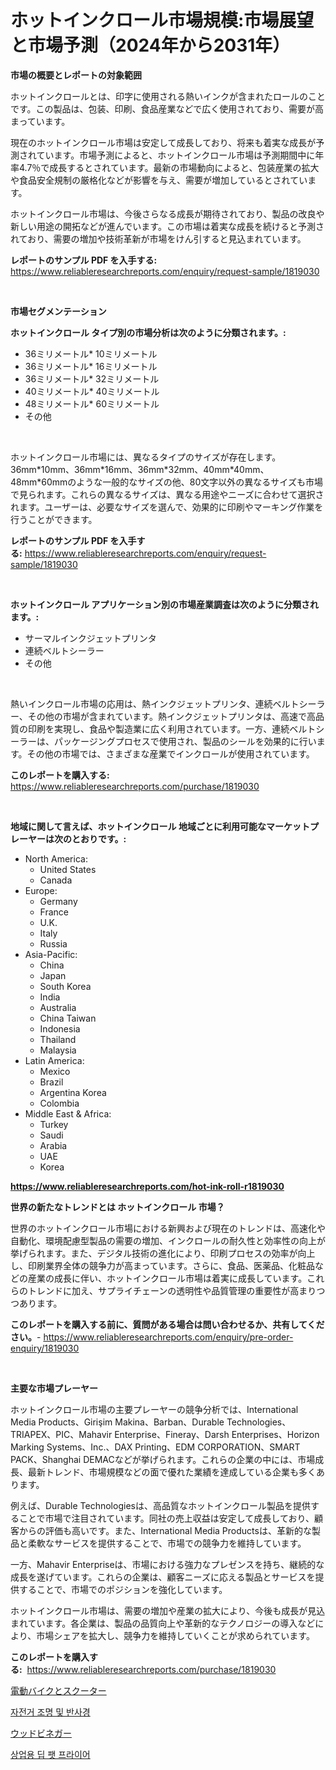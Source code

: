 <p><h1>ホットインクロール市場規模:市場展望と市場予測（2024年から2031年）</h1></p><p><strong>市場の概要とレポートの対象範囲</strong></p>
<p><p>ホットインクロールとは、印字に使用される熱いインクが含まれたロールのことです。この製品は、包装、印刷、食品産業などで広く使用されており、需要が高まっています。</p><p>現在のホットインクロール市場は安定して成長しており、将来も着実な成長が予測されています。市場予測によると、ホットインクロール市場は予測期間中に年率4.7％で成長するとされています。最新の市場動向によると、包装産業の拡大や食品安全規制の厳格化などが影響を与え、需要が増加しているとされています。</p><p>ホットインクロール市場は、今後さらなる成長が期待されており、製品の改良や新しい用途の開拓などが進んでいます。この市場は着実な成長を続けると予測されており、需要の増加や技術革新が市場をけん引すると見込まれています。</p></p>
<p><strong>レポートのサンプル PDF を入手する:</strong> <a href="https://www.reliableresearchreports.com/enquiry/request-sample/1819030">https://www.reliableresearchreports.com/enquiry/request-sample/1819030</a></p>
<p>&nbsp;</p>
<p><strong>市場セグメンテーション</strong></p>
<p><strong>ホットインクロール タイプ別の市場分析は次のように分類されます。:</strong></p>
<p><ul><li>36ミリメートル* 10ミリメートル</li><li>36ミリメートル* 16ミリメートル</li><li>36ミリメートル* 32ミリメートル</li><li>40ミリメートル* 40ミリメートル</li><li>48ミリメートル* 60ミリメートル</li><li>その他</li></ul></p>
<p>&nbsp;</p>
<p><p>ホットインクロール市場には、異なるタイプのサイズが存在します。36mm*10mm、36mm*16mm、36mm*32mm、40mm*40mm、48mm*60mmのような一般的なサイズの他、80文字以外の異なるサイズも市場で見られます。これらの異なるサイズは、異なる用途やニーズに合わせて選択されます。ユーザーは、必要なサイズを選んで、効果的に印刷やマーキング作業を行うことができます。</p></p>
<p><strong>レポートのサンプル PDF を入手する:</strong>&nbsp;<a href="https://www.reliableresearchreports.com/enquiry/request-sample/1819030">https://www.reliableresearchreports.com/enquiry/request-sample/1819030</a></p>
<p>&nbsp;</p>
<p><strong> ホットインクロール アプリケーション別の市場産業調査は次のように分類されます。:</strong></p>
<p><ul><li>サーマルインクジェットプリンタ</li><li>連続ベルトシーラー</li><li>その他</li></ul></p>
<p>&nbsp;</p>
<p><p>熱いインクロール市場の応用は、熱インクジェットプリンタ、連続ベルトシーラー、その他の市場が含まれています。熱インクジェットプリンタは、高速で高品質の印刷を実現し、食品や製造業に広く利用されています。一方、連続ベルトシーラーは、パッケージングプロセスで使用され、製品のシールを効果的に行います。その他の市場では、さまざまな産業でインクロールが使用されています。</p></p>
<p><strong>このレポートを購入する:</strong>&nbsp; <a href="https://www.reliableresearchreports.com/purchase/1819030">https://www.reliableresearchreports.com/purchase/1819030</a></p>
<p>&nbsp;</p>
<p><strong>地域に関して言えば、ホットインクロール 地域ごとに利用可能なマーケットプレーヤーは次のとおりです。:</strong></p>
<p><ul>
    <li>
        North America:
        <ul>
            <li>United States</li>
            <li>Canada</li>
        </ul>
    </li>
    <li>
        Europe:
        <ul>
            <li>Germany</li>
            <li>France</li>
            <li>U.K.</li>
            <li>Italy</li>
            <li>Russia</li>
        </ul>
    </li>
    <li>
        Asia-Pacific:
        <ul>
            <li>China</li>
            <li>Japan</li>
            <li>South Korea</li>
            <li>India</li>
            <li>Australia</li>
            <li>China Taiwan</li>
            <li>Indonesia</li>
            <li>Thailand</li>
            <li>Malaysia</li>
        </ul>
    </li>
    <li>
        Latin America:
        <ul>
            <li>Mexico</li>
            <li>Brazil</li>
            <li>Argentina Korea</li>
            <li>Colombia</li>
        </ul>
    </li>
    <li>
        Middle East & Africa:
        <ul>
            <li>Turkey</li>
            <li>Saudi</li>
            <li>Arabia</li>
            <li>UAE</li>
            <li>Korea</li>
        </ul>
    </li>
    </ul></p>
<p><strong><a href="https://www.reliableresearchreports.com/hot-ink-roll-r1819030">https://www.reliableresearchreports.com/hot-ink-roll-r1819030</a></strong>&nbsp;</p>
<p><strong>世界の新たなトレンドとは ホットインクロール 市場？</strong></p>
<p><p>世界のホットインクロール市場における新興および現在のトレンドは、高速化や自動化、環境配慮型製品の需要の増加、インクロールの耐久性と効率性の向上が挙げられます。また、デジタル技術の進化により、印刷プロセスの効率が向上し、印刷業界全体の競争力が高まっています。さらに、食品、医薬品、化粧品などの産業の成長に伴い、ホットインクロール市場は着実に成長しています。これらのトレンドに加え、サプライチェーンの透明性や品質管理の重要性が高まりつつあります。</p></p>
<p><strong>このレポートを購入する前に、質問がある場合は問い合わせるか、共有してください。</strong>- <a href="https://www.reliableresearchreports.com/enquiry/pre-order-enquiry/1819030">https://www.reliableresearchreports.com/enquiry/pre-order-enquiry/1819030</a></p>
<p>&nbsp;</p>
<p><strong>主要な市場プレーヤー</strong></p>
<p><p>ホットインクロール市場の主要プレーヤーの競争分析では、International Media Products、Girişim Makina、Barban、Durable Technologies、TRIAPEX、PIC、Mahavir Enterprise、Fineray、Darsh Enterprises、Horizon Marking Systems、Inc.、DAX Printing、EDM CORPORATION、SMART PACK、Shanghai DEMACなどが挙げられます。これらの企業の中には、市場成長、最新トレンド、市場規模などの面で優れた業績を達成している企業も多くあります。</p><p>例えば、Durable Technologiesは、高品質なホットインクロール製品を提供することで市場で注目されています。同社の売上収益は安定して成長しており、顧客からの評価も高いです。また、International Media Productsは、革新的な製品と柔軟なサービスを提供することで、市場での競争力を維持しています。</p><p>一方、Mahavir Enterpriseは、市場における強力なプレゼンスを持ち、継続的な成長を遂げています。これらの企業は、顧客ニーズに応える製品とサービスを提供することで、市場でのポジションを強化しています。</p><p>ホットインクロール市場は、需要の増加や産業の拡大により、今後も成長が見込まれています。各企業は、製品の品質向上や革新的なテクノロジーの導入などにより、市場シェアを拡大し、競争力を維持していくことが求められています。</p></p>
<p><strong>このレポートを購入する:</strong>&nbsp;&nbsp;<a href="https://www.reliableresearchreports.com/purchase/1819030">https://www.reliableresearchreports.com/purchase/1819030</a></p>
<p><p><a href="https://medium.com/@terrellconn2023/%E9%9B%BB%E5%8B%95%E3%82%AA%E3%83%BC%E3%83%88%E3%83%90%E3%82%A4%E3%81%8A%E3%82%88%E3%81%B3%E3%82%B9%E3%82%AF%E3%83%BC%E3%82%BF%E3%83%BC%E5%B8%82%E5%A0%B4%E3%81%AE%E3%83%88%E3%83%AC%E3%83%B3%E3%83%89%E3%81%A8%E5%B8%82%E5%A0%B4%E5%88%86%E6%9E%90%E3%81%AF-2024%E5%B9%B4%E3%81%8B%E3%82%892031%E5%B9%B4%E3%81%BE%E3%81%A7%E3%81%AE%E6%9C%9F%E9%96%93%E3%81%AB%E4%BA%88%E6%B8%AC%E3%81%95%E3%82%8C%E3%81%A6%E3%81%84%E3%81%BE%E3%81%99-1108989e8dc6">電動バイクとスクーター</a></p><p><a href="https://medium.com/@tedbernhard1944/%EC%9E%90%EC%A0%84%EA%B1%B0-%EB%93%B1%EA%B3%BC-%EB%B0%98%EC%82%AC%ED%8C%90-%EC%8B%9C%EC%9E%A5-2031%EB%85%84%EA%B9%8C%EC%A7%80-%EC%84%B1%EA%B3%B5%EC%A0%81%EC%9D%B8-%EB%B9%84%EC%A6%88%EB%8B%88%EC%8A%A4-%EC%A0%84%EB%9E%B5%EC%9D%98-%EC%97%B4%EC%87%A0-d32c95f32846">자전거 조명 및 반사경</a></p><p><a href="https://medium.com/@tigerprawn1996/%E6%9C%A8%E9%85%A2%E3%81%AE%E5%B8%82%E5%A0%B4%E5%88%86%E6%9E%90-%E3%81%9D%E3%81%AEcagr-%E5%B8%82%E5%A0%B4%E3%82%BB%E3%82%B0%E3%83%A1%E3%83%B3%E3%83%86%E3%83%BC%E3%82%B7%E3%83%A7%E3%83%B3-%E3%81%8A%E3%82%88%E3%81%B3%E3%82%B0%E3%83%AD%E3%83%BC%E3%83%90%E3%83%AB%E7%94%A3%E6%A5%AD%E6%A6%82%E8%A6%81-daf369fd4211">ウッドビネガー</a></p><p><a href="https://medium.com/@haroldwarren626/%EC%83%81%EC%97%85%EC%9A%A9-%EB%94%A5-%ED%94%84%EB%9D%BC%EC%9D%B4%EC%96%B4-%EC%8B%9C%EC%9E%A5-%EA%B7%9C%EB%AA%A8-%EC%8B%9C%EC%9E%A5-%EC%A0%84%EB%A7%9D-%EB%B0%8F-%EC%8B%9C%EC%9E%A5-%EC%98%88%EC%B8%A1-2024%EB%85%84%EB%B6%80%ED%84%B0-2031%EB%85%84%EA%B9%8C%EC%A7%80-e327ffa9a604">상업용 딥 팻 프라이어</a></p></p>
